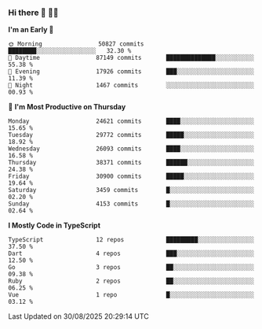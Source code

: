 ### Hi there 👋 🧑‍💻



<!--START_SECTION:waka-->
**I'm an Early 🐤** 

```text
🌞 Morning                50827 commits       ████████░░░░░░░░░░░░░░░░░   32.30 % 
🌆 Daytime                87149 commits       ██████████████░░░░░░░░░░░   55.38 % 
🌃 Evening                17926 commits       ███░░░░░░░░░░░░░░░░░░░░░░   11.39 % 
🌙 Night                  1467 commits        ░░░░░░░░░░░░░░░░░░░░░░░░░   00.93 % 
```
📅 **I'm Most Productive on Thursday** 

```text
Monday                   24621 commits       ████░░░░░░░░░░░░░░░░░░░░░   15.65 % 
Tuesday                  29772 commits       █████░░░░░░░░░░░░░░░░░░░░   18.92 % 
Wednesday                26093 commits       ████░░░░░░░░░░░░░░░░░░░░░   16.58 % 
Thursday                 38371 commits       ██████░░░░░░░░░░░░░░░░░░░   24.38 % 
Friday                   30900 commits       █████░░░░░░░░░░░░░░░░░░░░   19.64 % 
Saturday                 3459 commits        █░░░░░░░░░░░░░░░░░░░░░░░░   02.20 % 
Sunday                   4153 commits        █░░░░░░░░░░░░░░░░░░░░░░░░   02.64 % 
```


**I Mostly Code in TypeScript** 

```text
TypeScript               12 repos            █████████░░░░░░░░░░░░░░░░   37.50 % 
Dart                     4 repos             ███░░░░░░░░░░░░░░░░░░░░░░   12.50 % 
Go                       3 repos             ██░░░░░░░░░░░░░░░░░░░░░░░   09.38 % 
Ruby                     2 repos             ██░░░░░░░░░░░░░░░░░░░░░░░   06.25 % 
Vue                      1 repo              █░░░░░░░░░░░░░░░░░░░░░░░░   03.12 % 
```




 Last Updated on 30/08/2025 20:29:14 UTC
<!--END_SECTION:waka-->


